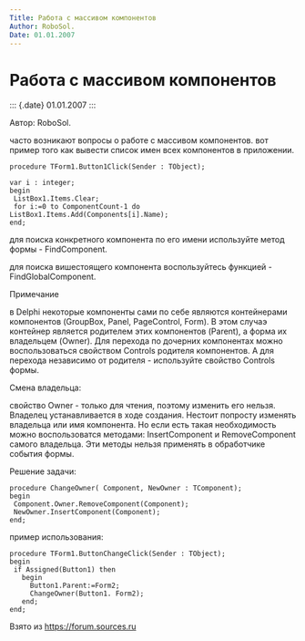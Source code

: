 ```yaml
---
Title: Работа с массивом компонентов
Author: RoboSol.
Date: 01.01.2007
---
```



Работа с массивом компонентов
=============================

::: {.date}
01.01.2007
:::

Автор: RoboSol.

часто возникают вопросы о работе с массивом компонентов. вот пример того
как вывести список имен всех компонентов в приложении.

    procedure TForm1.Button1Click(Sender : TObject);

    var i : integer;
    begin
     ListBox1.Items.Clear;
     for i:=0 to ComponentCount-1 do ListBox1.Items.Add(Components[i].Name);
    end;

для поиска конкретного компонента по его имени используйте метод формы -
FindComponent.

для поиска вишестоящего компонента воспользуйтесь функцией -
FindGlobalComponent.

Примечание

в Delphi некоторые компоненты сами по себе являются контейнерами
компонентов (GroupBox, Panel, PageControl, Form). В этом случаэ
контейнер является родителем этих компонентов (Parent), а форма их
владельцем (Owner). Для перехода по дочерних компонентах можно
воспользоваться свойством Controls родителя компонентов. А для перехода
независимо от родителя - используйте свойство Controls формы.

Смена владельца:

свойство Owner - только для чтения, поэтому изменить его нельзя.
Владелец устанавливается в ходе создания. Нестоит попросту изменять
владельца или имя компонента. Но если есть такая необходимость можно
воспользоватся методами: InsertComponent и RemoveComponent самого
владельца. Эти методы нельзя применять в обработчике события формы.

Решение задачи:

    procedure ChangeOwner( Component, NewOwner : TComponent);
    begin
     Component.Owner.RemoveComponent(Component);
     NewOwner.InsertComponent(Component);
    end;

пример использования:

    procedure TForm1.ButtonChangeClick(Sender : TObject);
    begin
     if Assigned(Button1) then 
       begin
         Button1.Parent:=Form2;
         ChangeOwner(Button1. Form2);
       end;
    end;

Взято из <https://forum.sources.ru>
